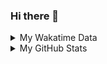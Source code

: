### Hi there 👋

<!--
**cdfmlr/cdfmlr** is a ✨ _special_ ✨ repository because its `README.md` (this file) appears on your GitHub profile.

Here are some ideas to get you started:

- 🔭 I’m currently working on ...
- 🌱 I’m currently learning ...
- 👯 I’m looking to collaborate on ...
- 🤔 I’m looking for help with ...
- 💬 Ask me about ...
- 📫 How to reach me: ...
- 😄 Pronouns: ...
- ⚡ Fun fact: ...
-->

<details>

<summary>My Wakatime Data</summary>

<!--START_SECTION:waka-->
![Code Time](http://img.shields.io/badge/Code%20Time-0%20secs-blue)

![Lines of code](https://img.shields.io/badge/From%20Hello%20World%20I%27ve%20Written-656%20Thousand%20lines%20of%20code-blue)

**🐱 My GitHub Data** 

> 🏆 346 Contributions in the Year 2022
 > 
> 📦 469.3 kB Used in GitHub's Storage 
 > 
> 🚫 Not Opted to Hire
 > 
> 📜 53 Public Repositories 
 > 
> 🔑 11 Private Repositories  
 > 
**I'm an Early 🐤** 

```text
🌞 Morning    79 commits     ████░░░░░░░░░░░░░░░░░░░░░   17.75% 
🌆 Daytime    182 commits    ██████████░░░░░░░░░░░░░░░   40.9% 
🌃 Evening    179 commits    ██████████░░░░░░░░░░░░░░░   40.22% 
🌙 Night      5 commits      ░░░░░░░░░░░░░░░░░░░░░░░░░   1.12%

```
📅 **I'm Most Productive on Thursday** 

```text
Monday       62 commits     ███░░░░░░░░░░░░░░░░░░░░░░   13.93% 
Tuesday      46 commits     ██░░░░░░░░░░░░░░░░░░░░░░░   10.34% 
Wednesday    59 commits     ███░░░░░░░░░░░░░░░░░░░░░░   13.26% 
Thursday     77 commits     ████░░░░░░░░░░░░░░░░░░░░░   17.3% 
Friday       77 commits     ████░░░░░░░░░░░░░░░░░░░░░   17.3% 
Saturday     62 commits     ███░░░░░░░░░░░░░░░░░░░░░░   13.93% 
Sunday       62 commits     ███░░░░░░░░░░░░░░░░░░░░░░   13.93%

```


📊 **This Week I Spent My Time On** 

```text
⌚︎ Time Zone: Asia/Shanghai

```

**I Mostly Code in Go** 

```text
Go                       16 repos            ███████░░░░░░░░░░░░░░░░░░   29.09% 
Python                   12 repos            █████░░░░░░░░░░░░░░░░░░░░   21.82% 
Jupyter Notebook         6 repos             ██░░░░░░░░░░░░░░░░░░░░░░░   10.91% 
Java                     4 repos             █░░░░░░░░░░░░░░░░░░░░░░░░   7.27% 
Vue                      4 repos             █░░░░░░░░░░░░░░░░░░░░░░░░   7.27%

```



 Last Updated on 14/10/2022 02:46:37 UTC
<!--END_SECTION:waka-->

</details>

<details>
 
 <summary>My GitHub Stats</summary>

[![CDFMLR's github stats](https://github-readme-stats.vercel.app/api?username=cdfmlr&count_private=true&show_icons=true)](https://github.com/anuraghazra/github-readme-stats)

</details>
